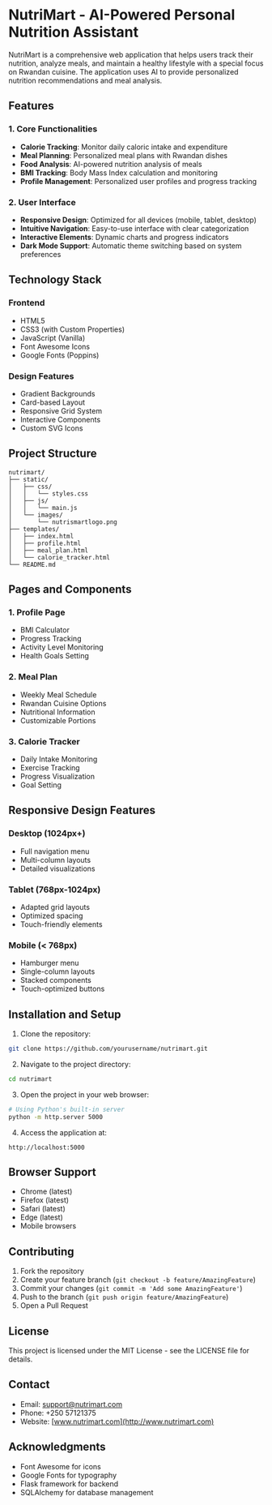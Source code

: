 # NutriMart - AI-Powered Personal Nutrition Assistant

NutriMart is a comprehensive web application that helps users track their nutrition, analyze meals, and maintain a healthy lifestyle with a special focus on Rwandan cuisine. The application uses AI to provide personalized nutrition recommendations and meal analysis.

## Features

### 1. Core Functionalities
- **Calorie Tracking**: Monitor daily caloric intake and expenditure
- **Meal Planning**: Personalized meal plans with Rwandan dishes
- **Food Analysis**: AI-powered nutrition analysis of meals
- **BMI Tracking**: Body Mass Index calculation and monitoring
- **Profile Management**: Personalized user profiles and progress tracking

### 2. User Interface
- **Responsive Design**: Optimized for all devices (mobile, tablet, desktop)
- **Intuitive Navigation**: Easy-to-use interface with clear categorization
- **Interactive Elements**: Dynamic charts and progress indicators
- **Dark Mode Support**: Automatic theme switching based on system preferences

## Technology Stack

### Frontend
- HTML5
- CSS3 (with Custom Properties)
- JavaScript (Vanilla)
- Font Awesome Icons
- Google Fonts (Poppins)

### Design Features
- Gradient Backgrounds
- Card-based Layout
- Responsive Grid System
- Interactive Components
- Custom SVG Icons

## Project Structure
```
nutrimart/
├── static/
│   ├── css/
│   │   └── styles.css
│   ├── js/
│   │   └── main.js
│   └── images/
│       └── nutrismartlogo.png
├── templates/
│   ├── index.html
│   ├── profile.html
│   ├── meal_plan.html
│   └── calorie_tracker.html
└── README.md
```

## Pages and Components

### 1. Profile Page
- BMI Calculator
- Progress Tracking
- Activity Level Monitoring
- Health Goals Setting

### 2. Meal Plan
- Weekly Meal Schedule
- Rwandan Cuisine Options
- Nutritional Information
- Customizable Portions

### 3. Calorie Tracker
- Daily Intake Monitoring
- Exercise Tracking
- Progress Visualization
- Goal Setting

## Responsive Design Features

### Desktop (1024px+)
- Full navigation menu
- Multi-column layouts
- Detailed visualizations

### Tablet (768px-1024px)
- Adapted grid layouts
- Optimized spacing
- Touch-friendly elements

### Mobile (< 768px)
- Hamburger menu
- Single-column layouts
- Stacked components
- Touch-optimized buttons

## Installation and Setup

1. Clone the repository:
```bash
git clone https://github.com/yourusername/nutrimart.git
```

2. Navigate to the project directory:
```bash
cd nutrimart
```

3. Open the project in your web browser:
```bash
# Using Python's built-in server
python -m http.server 5000
```

4. Access the application at:
```
http://localhost:5000
```

## Browser Support

- Chrome (latest)
- Firefox (latest)
- Safari (latest)
- Edge (latest)
- Mobile browsers

## Contributing

1. Fork the repository
2. Create your feature branch (`git checkout -b feature/AmazingFeature`)
3. Commit your changes (`git commit -m 'Add some AmazingFeature'`)
4. Push to the branch (`git push origin feature/AmazingFeature`)
5. Open a Pull Request

## License

This project is licensed under the MIT License - see the LICENSE file for details.

## Contact

- Email: support@nutrimart.com
- Phone: +250 57121375
- Website: [www.nutrimart.com](http://www.nutrimart.com)

## Acknowledgments

- Font Awesome for icons
- Google Fonts for typography
- Flask framework for backend
- SQLAlchemy for database management